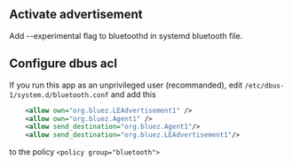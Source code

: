 ## Activate advertisement
Add --experimental flag to bluetoothd in systemd bluetooth file.

## Configure dbus acl
If you run this app as an unprivileged user (recommanded), edit `/etc/dbus-1/system.d/bluetooth.conf` and add this
```xml
    <allow own="org.bluez.LEAdvertisement1" />
    <allow own="org.bluez.Agent1" />
    <allow send_destination="org.bluez.Agent1"/>
    <allow send_destination="org.bluez.LEAdvertisement1"/>
```   
to the policy `<policy group="bluetooth">` 
